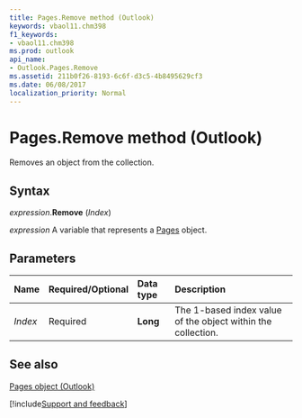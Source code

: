 ```yaml
---
title: Pages.Remove method (Outlook)
keywords: vbaol11.chm398
f1_keywords:
- vbaol11.chm398
ms.prod: outlook
api_name:
- Outlook.Pages.Remove
ms.assetid: 211b0f26-8193-6c6f-d3c5-4b8495629cf3
ms.date: 06/08/2017
localization_priority: Normal
---
```



# Pages.Remove method (Outlook)

Removes an object from the collection.


## Syntax

_expression_.**Remove** (_Index_)

_expression_ A variable that represents a [Pages](Outlook.Pages.md) object.


## Parameters



|Name|Required/Optional|Data type|Description|
|:-----|:-----|:-----|:-----|
| _Index_|Required| **Long**|The 1-based index value of the object within the collection.|

## See also


[Pages object (Outlook)](Outlook.Pages.md)

[!include[Support and feedback](~/includes/feedback-boilerplate.md)]